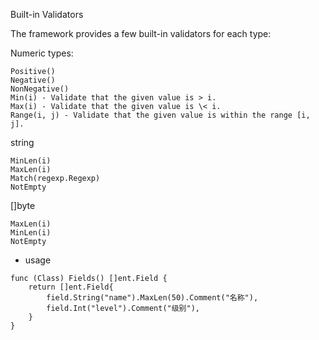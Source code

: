 


Built-in Validators


The framework provides a few built-in validators for each type:

Numeric types:

```
Positive()
Negative()
NonNegative()
Min(i) - Validate that the given value is > i.
Max(i) - Validate that the given value is \< i.
Range(i, j) - Validate that the given value is within the range [i, j].
```

string
```
MinLen(i)
MaxLen(i)
Match(regexp.Regexp)
NotEmpty
```

[]byte
```
MaxLen(i)
MinLen(i)
NotEmpty
```


- usage


```
func (Class) Fields() []ent.Field {
	return []ent.Field{
		field.String("name").MaxLen(50).Comment("名称"),
		field.Int("level").Comment("级别"),
	}
}
```